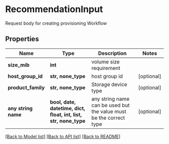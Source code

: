 # RecommendationInput

Request body for creating provisioning Workflow

## Properties
Name | Type | Description | Notes
------------ | ------------- | ------------- | -------------
**size_mib** | **int** | volume size requirement | 
**host_group_id** | **str, none_type** | host group id | [optional] 
**product_family** | **str, none_type** | Storage device type | [optional] 
**any string name** | **bool, date, datetime, dict, float, int, list, str, none_type** | any string name can be used but the value must be the correct type | [optional]

[[Back to Model list]](../README.md#documentation-for-models) [[Back to API list]](../README.md#documentation-for-api-endpoints) [[Back to README]](../README.md)



